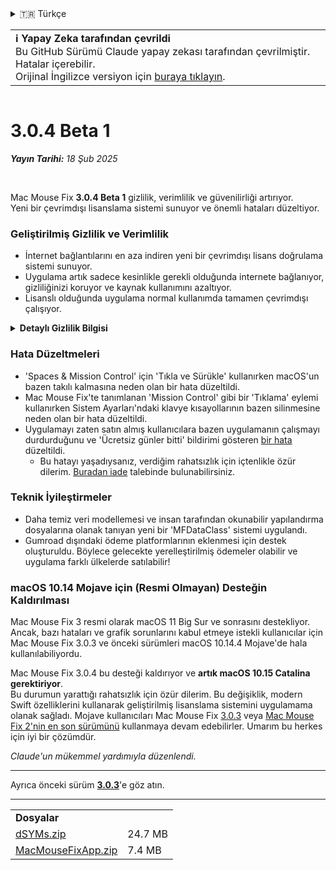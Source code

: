 <details>
<summary>🇹🇷 Türkçe</summary>

[🇬🇧 English (GitHub)](https://github.com/noah-nuebling/mac-mouse-fix/releases/tag/3.0.4-Beta-1)\
[🇦🇩 Català](https://redirect.macmousefix.com/?target=mmf-release&tag=3.0.4-Beta-1&locale=ca)\
[🇩🇪 Deutsch](https://redirect.macmousefix.com/?target=mmf-release&tag=3.0.4-Beta-1&locale=de)\
[🇪🇸 Español](https://redirect.macmousefix.com/?target=mmf-release&tag=3.0.4-Beta-1&locale=es)\
[🇫🇷 Français](https://redirect.macmousefix.com/?target=mmf-release&tag=3.0.4-Beta-1&locale=fr)\
[🇮🇩 Indonesia](https://redirect.macmousefix.com/?target=mmf-release&tag=3.0.4-Beta-1&locale=id)\
[🇮🇹 Italiano](https://redirect.macmousefix.com/?target=mmf-release&tag=3.0.4-Beta-1&locale=it)\
[🇭🇺 Magyar](https://redirect.macmousefix.com/?target=mmf-release&tag=3.0.4-Beta-1&locale=hu)\
[🇳🇱 Nederlands](https://redirect.macmousefix.com/?target=mmf-release&tag=3.0.4-Beta-1&locale=nl)\
[🇵🇱 Polski](https://redirect.macmousefix.com/?target=mmf-release&tag=3.0.4-Beta-1&locale=pl)\
[🇧🇷 Português (Brasil)](https://redirect.macmousefix.com/?target=mmf-release&tag=3.0.4-Beta-1&locale=pt-BR)\
[🇵🇹 Português (Portugal)](https://redirect.macmousefix.com/?target=mmf-release&tag=3.0.4-Beta-1&locale=pt-PT)\
[🇷🇴 Română](https://redirect.macmousefix.com/?target=mmf-release&tag=3.0.4-Beta-1&locale=ro)\
[🇸🇪 Svenska](https://redirect.macmousefix.com/?target=mmf-release&tag=3.0.4-Beta-1&locale=sv)\
[🇻🇳 Tiếng Việt](https://redirect.macmousefix.com/?target=mmf-release&tag=3.0.4-Beta-1&locale=vi)\
**🇹🇷 Türkçe**\
[🇨🇿 Čeština](https://redirect.macmousefix.com/?target=mmf-release&tag=3.0.4-Beta-1&locale=cs)\
[🇬🇷 Ελληνικά](https://redirect.macmousefix.com/?target=mmf-release&tag=3.0.4-Beta-1&locale=el)\
[🇷🇺 Русский](https://redirect.macmousefix.com/?target=mmf-release&tag=3.0.4-Beta-1&locale=ru)\
[🇺🇦 Українська](https://redirect.macmousefix.com/?target=mmf-release&tag=3.0.4-Beta-1&locale=uk)\
[🇮🇱 עברית](https://redirect.macmousefix.com/?target=mmf-release&tag=3.0.4-Beta-1&locale=he)\
[🇸🇦 العربية](https://redirect.macmousefix.com/?target=mmf-release&tag=3.0.4-Beta-1&locale=ar)\
[🇮🇳 हिन्दी](https://redirect.macmousefix.com/?target=mmf-release&tag=3.0.4-Beta-1&locale=hi)\
[🇹🇭 ไทย](https://redirect.macmousefix.com/?target=mmf-release&tag=3.0.4-Beta-1&locale=th)\
[🇨🇳 中文 (简体)](https://redirect.macmousefix.com/?target=mmf-release&tag=3.0.4-Beta-1&locale=zh-Hans)\
[🇨🇳 中文 (繁體)](https://redirect.macmousefix.com/?target=mmf-release&tag=3.0.4-Beta-1&locale=zh-Hant)\
[🇭🇰 中文（香港)](https://redirect.macmousefix.com/?target=mmf-release&tag=3.0.4-Beta-1&locale=zh-HK)\
[🇯🇵 日本語](https://redirect.macmousefix.com/?target=mmf-release&tag=3.0.4-Beta-1&locale=ja)\
[🇰🇷 한국어](https://redirect.macmousefix.com/?target=mmf-release&tag=3.0.4-Beta-1&locale=ko)\
[Help translate Mac Mouse Fix to different languages!](https://github.com/noah-nuebling/mac-mouse-fix/discussions/731)
</details>
<table align=><td>
<b>ℹ️ Yapay Zeka tarafından çevrildi</b><br>
Bu GitHub Sürümü Claude yapay zekası tarafından çevrilmiştir. Hatalar içerebilir.<br>
Orijinal İngilizce versiyon için <a href="https://github.com/noah-nuebling/mac-mouse-fix/releases/tag/3.0.4-Beta-1">buraya tıklayın</a>.
</td></table>

<table></table>

# 3.0.4 Beta 1
***Yayın Tarihi:** 18 Şub 2025*

<br>

Mac Mouse Fix **3.0.4 Beta 1** gizlilik, verimlilik ve güvenilirliği artırıyor.\
Yeni bir çevrimdışı lisanslama sistemi sunuyor ve önemli hataları düzeltiyor.

### Geliştirilmiş Gizlilik ve Verimlilik

- İnternet bağlantılarını en aza indiren yeni bir çevrimdışı lisans doğrulama sistemi sunuyor.
- Uygulama artık sadece kesinlikle gerekli olduğunda internete bağlanıyor, gizliliğinizi koruyor ve kaynak kullanımını azaltıyor.
- Lisanslı olduğunda uygulama normal kullanımda tamamen çevrimdışı çalışıyor.

<details>
<summary><b>Detaylı Gizlilik Bilgisi</b></summary>
Önceki sürümler her başlatıldığında lisansları çevrimiçi doğruluyordu ve bu da üçüncü taraf sunucularının (GitHub ve Gumroad) bağlantı kayıtlarını saklamasına olanak tanıyordu. Yeni sistem gereksiz bağlantıları ortadan kaldırıyor – ilk lisans aktivasyonundan sonra, sadece yerel lisans verileri bozulduğunda internete bağlanıyor.
<br><br>
Şahsen hiçbir kullanıcı davranışı tarafımdan kaydedilmedi, ancak önceki sistem teorik olarak üçüncü taraf sunucularının IP adreslerini ve bağlantı zamanlarını kaydetmesine izin veriyordu. Gumroad ayrıca lisans anahtarınızı kaydedebilir ve potansiyel olarak Mac Mouse Fix'i satın aldığınızda kaydettiği kişisel bilgilerle ilişkilendirebilirdi.
<br><br>
Orijinal lisanslama sistemini oluştururken bu ince gizlilik sorunlarını düşünmemiştim, ama artık Mac Mouse Fix mümkün olduğunca gizli ve internet bağlantısız!
<br><br>
Ayrıca <a href=https://gumroad.com/privacy>Gumroad'un gizlilik politikasına</a> ve benim bu <a href=https://github.com/noah-nuebling/mac-mouse-fix/issues/976#issuecomment-2140955801>GitHub yorumuma</a> bakın.

</details>

### Hata Düzeltmeleri

- 'Spaces & Mission Control' için 'Tıkla ve Sürükle' kullanırken macOS'un bazen takılı kalmasına neden olan bir hata düzeltildi.
- Mac Mouse Fix'te tanımlanan 'Mission Control' gibi bir 'Tıklama' eylemi kullanırken Sistem Ayarları'ndaki klavye kısayollarının bazen silinmesine neden olan bir hata düzeltildi.
- Uygulamayı zaten satın almış kullanıcılara bazen uygulamanın çalışmayı durdurduğunu ve 'Ücretsiz günler bitti' bildirimi gösteren [bir hata](https://github.com/noah-nuebling/mac-mouse-fix/issues?q=state%3Aopen%20label%3A%22%27Free%20days%20are%20over%27%20bug%22) düzeltildi.
    - Bu hatayı yaşadıysanız, verdiğim rahatsızlık için içtenlikle özür dilerim. [Buradan iade](https://redirect.macmousefix.com/?message=&target=mmf-apply-for-refund&locale=tr) talebinde bulunabilirsiniz.

### Teknik İyileştirmeler

- Daha temiz veri modellemesi ve insan tarafından okunabilir yapılandırma dosyalarına olanak tanıyan yeni bir 'MFDataClass' sistemi uygulandı.
- Gumroad dışındaki ödeme platformlarının eklenmesi için destek oluşturuldu. Böylece gelecekte yerelleştirilmiş ödemeler olabilir ve uygulama farklı ülkelerde satılabilir!

### macOS 10.14 Mojave için (Resmi Olmayan) Desteğin Kaldırılması

Mac Mouse Fix 3 resmi olarak macOS 11 Big Sur ve sonrasını destekliyor. Ancak, bazı hataları ve grafik sorunlarını kabul etmeye istekli kullanıcılar için Mac Mouse Fix 3.0.3 ve önceki sürümleri macOS 10.14.4 Mojave'de hala kullanılabiliyordu.

Mac Mouse Fix 3.0.4 bu desteği kaldırıyor ve **artık macOS 10.15 Catalina gerektiriyor**. \
Bu durumun yarattığı rahatsızlık için özür dilerim. Bu değişiklik, modern Swift özelliklerini kullanarak geliştirilmiş lisanslama sistemini uygulamama olanak sağladı. Mojave kullanıcıları Mac Mouse Fix [3.0.3](https://redirect.macmousefix.com/?target=mmf-release&tag=3.0.3&locale=tr) veya [Mac Mouse Fix 2'nin en son sürümünü](https://redirect.macmousefix.com/?target=mmf2-latest&locale=tr) kullanmaya devam edebilirler. Umarım bu herkes için iyi bir çözümdür.

*Claude'un mükemmel yardımıyla düzenlendi.*

---

Ayrıca önceki sürüm [**3.0.3**](https://redirect.macmousefix.com/?target=mmf-release&tag=3.0.3&locale=tr)'e göz atın.

---

<table align="start">
<tr>
    <td colspan=2>
        <b>Dosyalar</b>
    </td>
</tr>
<tr>
    <td><a href="https://github.com/noah-nuebling/mac-mouse-fix/releases/download/3.0.4-Beta-1/dSYMs.zip">dSYMs.zip</a></td>
    <td>24.7 MB</td>
</tr>
<tr>
    <td><a href="https://github.com/noah-nuebling/mac-mouse-fix/releases/download/3.0.4-Beta-1/MacMouseFixApp.zip">MacMouseFixApp.zip</a></td>
    <td>7.4 MB</td>
</tr>
</table>